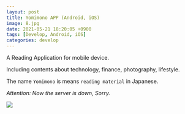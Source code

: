 ```yaml
---
layout: post
title: Yomimono APP (Android, iOS)
image: 8.jpg
date: 2021-05-21 18:20:05 +0900
tags: [Develop, Android, iOS]
categories: develop
---
```

A Reading Application for mobile device.

Including contents about technology, finance, photography, lifestyle.

The name `Yomimono` is means `reading material` in Japanese.

_Attention: Now the server is down, Sorry._


![]({{site.baseurl}}/images/HomeAPP2.jpg)
